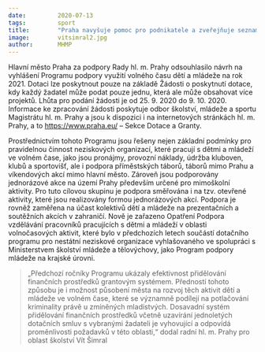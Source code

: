```yaml
---
date:         2020-07-13
tags:         sport
title:        "Praha navyšuje pomoc pro podnikatele a zveřejňuje seznam dalších podpořených v rámci programu COVID Praha"
image: 	      vitsimral2.jpg
author:       MHMP
---
```


Hlavní město Praha za podpory Rady hl. m. Prahy odsouhlasilo návrh na vyhlášení Programu podpory využití volného času dětí a mládeže na rok 2021. Dotaci lze poskytnout pouze na základě Žádosti o poskytnutí dotace, kdy každý žadatel může podat pouze jednu, která ale může obsahovat více projektů. Lhůta pro podání žádosti je od 25. 9. 2020 do 9. 10. 2020. Informace ke zpracování žádosti poskytuje odbor školství, mládeže a sportu Magistrátu hl. m. Prahy a jsou k dispozici i na internetových stránkách hl. m. Prahy, a to <https://www.praha.eu/> – Sekce Dotace a Granty.

Prostřednictvím tohoto Programu jsou řešeny nejen základní podmínky pro pravidelnou činnost neziskových organizací, které pracují s dětmi a mládeží ve volném čase, jako jsou pronájmy, provozní náklady, údržba kluboven, klubů a sportovišť, ale i podpora příměstských táborů, táborů mimo Prahu a víkendových akcí mimo hlavní město. Zároveň jsou podporovány jednorázové akce na území Prahy především určené pro mimoškolní aktivity. Pro tuto cílovou skupinu je podpora směřována i na tzv. otevřené aktivity, které jsou realizovány formou jednorázových akcí. Podpora je rovněž zaměřena na účast kolektivů dětí a mládeže na prezentačních a soutěžních akcích v zahraničí. Nově je zařazeno Opatření Podpora vzdělávání pracovníků pracujících s dětmi a mládeží v oblasti volnočasových aktivit, které bylo v předchozích letech součástí dotačního programu pro nestátní neziskové organizace vyhlašovaného ve spolupráci s Ministerstvem školství mládeže a tělovýchovy, jako Program podpory mládeže na krajské úrovni.

> „Předchozí ročníky Programu ukázaly efektivnost přidělování finančních prostředků grantovým systémem. Předností tohoto způsobu je i možnost působení města na rozvoj těch aktivit dětí a mládeže ve volném čase, které se významně podílejí na potlačování kriminality právě u zmíněných mladistvých. Dosavadní systém přidělování finančních prostředků včetně uzavírání jednoletých dotačních smluv s vybranými žadateli je vyhovující a odpovídá proměnlivosti požadavků v této oblasti,“ dodal radní hl. m. Prahy pro oblast školství Vít Šimral
